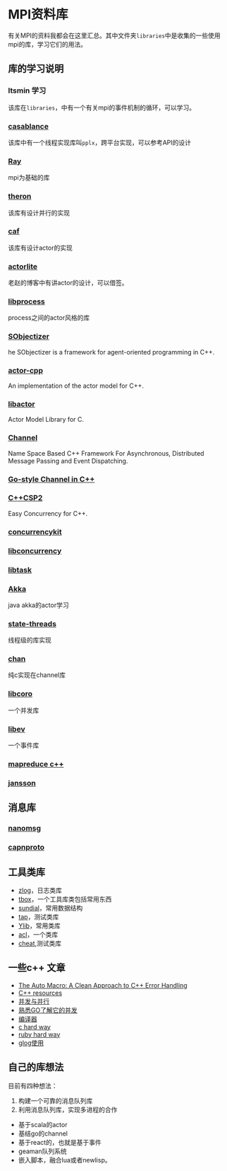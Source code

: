# MPI资料库
有关MPI的资料我都会在这里汇总。其中文件夹`libraries`中是收集的一些使用mpi的库，学习它们的用法。

## 库的学习说明

### ltsmin 学习
该库在`libraries`，中有一个有关mpi的事件机制的循环，可以学习。

### [casablance](http://casablanca.codeplex.com/)
该库中有一个线程实现库叫`pplx`，跨平台实现，可以参考API的设计

### [Ray](https://github.com/sebhtml/RayPlatform)
mpi为基础的库

### [theron](http://www.theron-library.com/index.php)
该库有设计并行的实现

### [caf](http://actor-framework.org/)
该库有设计actor的实现

### [actorlite](http://www.cnblogs.com/JeffreyZhao/archive/2009/05/11/a-simple-actor-model-implementation.html)
老赵的博客中有讲actor的设计，可以借签。

### [libprocess](https://github.com/3rdparty/libprocess)
process之间的actor风格的库

### [SObjectizer](http://sourceforge.net/projects/sobjectizer/)
he SObjectizer is a framework for agent-oriented programming in C++.

### [actor-cpp](https://code.google.com/p/actor-cpp/source/checkout)
An implementation of the actor model for C++.

### [libactor](https://code.google.com/p/libactor/)
Actor Model Library for C.

### [Channel](http://channel.sourceforge.net/)
Name Space Based C++ Framework For Asynchronous, Distributed Message Passing and Event Dispatching.

### [Go-style Channel in C++](http://st.xorian.net/blog/2012/08/go-style-channel-in-c/)

### [C++CSP2](http://www.cs.kent.ac.uk/projects/ofa/c++csp/)
Easy Concurrency for C++.

### [concurrencykit](https://github.com/concurrencykit/ck)

### [libconcurrency](https://code.google.com/p/libconcurrency/)

### [libtask](http://swtch.com/libtask/)

### [Akka](http://www.iteblog.com/archives/1156)
java akka的actor学习

### [state-threads](https://github.com/winlinvip/state-threads)
线程级的库实现

### [chan](https://github.com/tylertreat/chan)
纯c实现在channel库

### [libcoro](http://software.schmorp.de/pkg/libcoro.html)
一个并发库

### [libev](http://software.schmorp.de/pkg/libev.html)
一个事件库

### [mapreduce c++](http://craighenderson.co.uk/papers/software_scalability_mapreduce/library)

### [jansson](http://www.digip.org/jansson/)

## 消息库

### [nanomsg](https://github.com/nanomsg)

### [capnproto](http://kentonv.github.io/capnproto/cxxrpc.html)

## 工具类库
* [zlog](http://hardysimpson.github.io/zlog/)，日志类库
* [tbox](https://github.com/waruqi/tbox)，一个工具库类包括常用东西
* [sundial](https://github.com/guiquanz/sundial)，常用数据结构
* [tap](https://github.com/zorgnax/libtap)，测试类库
* [Ylib](https://github.com/Amaury/Ylib)，常用类库
* [acl](https://github.com/zhengshuxin/acl)，一个类库
* [cheat](https://github.com/Tuplanolla/cheat),测试类库

## 一些c++ 文章
* [The Auto Macro: A Clean Approach to C++ Error Handling](http://blog.memsql.com/c-error-handling-with-auto/)
* [C++ resources](https://cpp.zeef.com/faraz.fallahi)
* [并发与并行](http://www.blogjava.net/killme2008/archive/2010/03/23/316273.html)
* [熟悉GO了解它的并发](https://www.zybuluo.com/Gestapo/note/32082)
* [编译器](http://mikespook.com/2014/05/%E7%BF%BB%E8%AF%91%E7%BC%96%E8%AF%91%E5%99%A81-%E4%BD%BF%E7%94%A8-go-%E5%BC%80%E5%8F%91%E7%BC%96%E8%AF%91%E5%99%A8%E7%9A%84%E4%BB%8B%E7%BB%8D/)
* [c hard way](http://c.learncodethehardway.org/book/)
* [ruby hard way](http://lrthw.github.io/ex01/)
* [glog使用](http://www.outsky.org/article.php?id=12)


## 自己的库想法
目前有四种想法：

1. 构建一个可靠的消息队列库
2. 利用消息队列库，实现多进程的合作

* 基于scala的actor
* 基结go的channel
* 基于react的，也就是基于事件
* geaman队列系统
* 嵌入脚本，融合lua或者newlisp。

